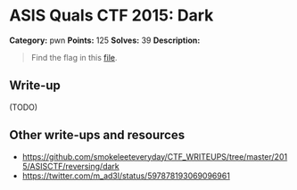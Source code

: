 # ASIS Quals CTF 2015: Dark

**Category:** pwn
**Points:** 125
**Solves:** 39
**Description:**

> Find the flag in this [file](http://tasks.asis-ctf.ir/dark_aba92f5882a156452b18b895c722cea6).

## Write-up

(TODO)

## Other write-ups and resources

* <https://github.com/smokeleeteveryday/CTF_WRITEUPS/tree/master/2015/ASISCTF/reversing/dark>
* <https://twitter.com/m_ad3l/status/597878193069096961>
